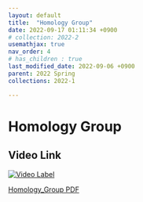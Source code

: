 ```yaml
---
layout: default
title:  "Homology Group"
date: 2022-09-17 01:11:34 +0900
# collection: 2022-2
usemathjax: true
nav_order: 4
# has_children : true
last_modified_date: 2022-09-06 +0900
parent: 2022 Spring
collections: 2022-1

---
```

# Homology Group

## Video Link

[![Video Label](https://img.youtube.com/vi/7Fm9ajxgZQc/hqdefault.jpg)](https://youtu.be/7Fm9ajxgZQc)

<!-- ## PDF Download -->

<!-- <object data="../2022_1_download/Homology_Group.pdf" width="750" height="1075" type='application/pdf'></object> -->
<a target='_blank' href='../2022_1_download/Homology_Group.pdf'>Homology_Group PDF</a>
